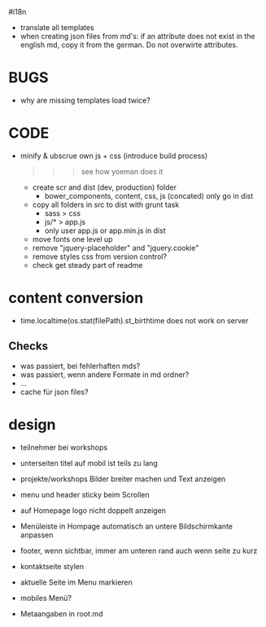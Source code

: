 #i18n
* translate all templates
* when creating json files from md's: if an attribute does not exist in the english md, copy it from the german. Do not overwirte attributes.

# BUGS
* why are missing templates load twice?

# CODE
* minify & ubscrue own js + css (introduce build process)
	>>> see how yoeman does it
	* create scr and dist (dev, production) folder
		* bower_components, content, css, js (concated) only go in dist
	* copy all folders in src to dist with grunt task
		* sass > css
		* js/* > app.js
		* only user app.js or app.min.js in dist 
	* move fonts one level up
	* remove "jquery-placeholder" and "jquery.cookie"
	* remove styles css from version control?
	* check get steady part of readme

# content conversion
* time.localtime(os.stat(filePath).st_birthtime does not work on server

## Checks
* was passiert, bei fehlerhaften mds?
* was passiert, wenn andere Formate in md ordner?
* ...
* cache für json files?

# design
* teilnehmer bei workshops
* unterseiten titel auf mobil ist teils zu lang
* projekte/workshops Bilder breiter machen und Text anzeigen
* menu und header sticky beim Scrollen
* auf Homepage logo nicht doppelt anzeigen
* Menüleiste in Hompage automatisch an untere Bildschirmkante anpassen
* footer, wenn sichtbar, immer am unteren rand auch wenn seite zu kurz
* kontaktseite stylen
* aktuelle Seite im Menu markieren
* mobiles Menü?

* Metaangaben in root.md